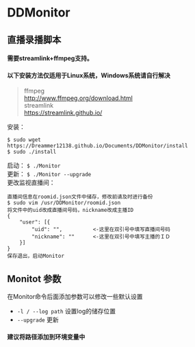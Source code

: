 DDMonitor
==============================
直播录播脚本  
------------------------------

#### 需要streamlink+ffmpeg支持。  
#### 以下安装方法仅适用于Linux系统，Windows系统请自行解决  
> ffmpeg  
> http://www.ffmpeg.org/download.html  
> streamlink  
> https://streamlink.github.io/  

安装：
```
$ sudo wget https://Dreammer12138.github.io/Documents/DDMonitor/install
$ sudo ./install
```

启动：
`$ ./Monitor`  
更新：
`$ ./Monitor --upgrade`  
更改监视直播间： 
```
直播间信息在roomid.json文件中储存，修改前请及时进行备份  
$ sudo vim /usr/DDMonitor/roomid.json
将文件中的uid改成直播间号码，nickname改成主播ID  
{
	"user": [{
		"uid": "",			<-这里在双引号中填写直播间号码
		"nickname": ""		<-这里在双引号中填写主播的ＩＤ
	}]
}
保存退出，启动Monitor
```
  
## Monitot 参数
在Monitor命令后面添加参数可以修改一些默认设置
* `-l / --log path` 设置log的储存位置  
* `--upgrade` 更新  
  
#### 建议将路径添加到环境变量中
